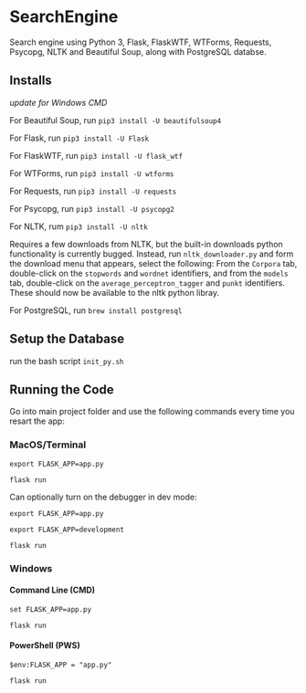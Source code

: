 # SearchEngine
Search engine using Python 3, Flask, FlaskWTF, WTForms, Requests, Psycopg, NLTK and Beautiful Soup, along with PostgreSQL databse.

## Installs
*update for Windows CMD*

For Beautiful Soup, run `pip3 install -U beautifulsoup4`

For Flask, run `pip3 install -U Flask`

For FlaskWTF, run `pip3 install -U flask_wtf`

For WTForms, run `pip3 install -U wtforms`

For Requests, run `pip3 install -U requests`

For Psycopg, run `pip3 install -U psycopg2`

For NLTK, rum `pip3 install -U nltk`

Requires a few downloads from NLTK, but the built-in downloads python functionality is currently bugged. Instead, run `nltk_downloader.py` and form the download menu that appears, select the following: From the `Corpora` tab, double-click on the `stopwords` and `wordnet` identifiers, and from the `models` tab, double-click on the `average_perceptron_tagger` and `punkt` identifiers. These should now be available to the nltk python libray.

For PostgreSQL, run `brew install postgresql`

## Setup the Database

run the bash script `init_py.sh`

## Running the Code

Go into main project folder and use the following commands every time you resart the app:

### MacOS/Terminal

`export FLASK_APP=app.py`

`flask run`

Can optionally turn on the debugger in dev mode:

`export FLASK_APP=app.py`

`export FLASK_APP=development`

`flask run`

### Windows
#### Command Line (CMD)

`set FLASK_APP=app.py`

`flask run`

#### PowerShell (PWS)

`$env:FLASK_APP = "app.py"`

`flask run`

